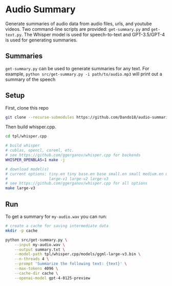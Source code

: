 # Audio Summary


Generate summaries of audio data from audio files, urls, and youtube videos.
Two command-line scripts are provided: `get-summary.py` and `get-text.py`.
The Whisper model is used for speech-to-text and GPT-3.5/GPT-4 is used for 
generating summaries.

## Summaries

`get-summary.py` can be used to generate summaries for any text.
For example, `python src/get-summary.py -i path/to/audio.mp3` will print out
a summary of the speech


## Setup

First, clone this repo

```sh
git clone --recurse-submodules https://github.com/Dando18/audio-summarizer.git
```

Then build whisper.cpp.

```sh
cd tpl/whisper.cpp

# build whisper
# cublas, opencl, coreml, etc. 
# see https://github.com/ggerganov/whisper.cpp for backends
WHISPER_OPENBLAS=1 make -j

# download model(s)
# current options: tiny.en tiny base.en base small.en small medium.en medium
#                  large-v1 large-v2 large-v3
# see https://github.com/ggerganov/whisper.cpp for all options
make large-v3
```


## Run
To get a summary for `my-audio.wav` you can run:

```sh
# create a cache for saving intermediate data
mkdir -p cache

python src/get-summary.py \
    --input my-audio.wav \
    --output summary.txt \
    --model-path tpl/whisper.cpp/models/ggml-large-v3.bin \
    --n-threads 4 \
    --prompt 'Summarize the following text: {text}' \
    --max-tokens 4096 \
    --cache-dir cache \
    --openai-model gpt-4-0125-preview
```